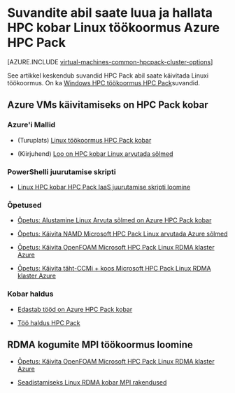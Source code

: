 <properties
 pageTitle="Linux HPC Pack kobar suvandid pilveteenuses | Microsoft Azure'i"
 description="Lisateabe saamiseks valikute Microsoft HPC Pack luua ja hallata Linux suure jõudlusega arvutuste (HPC) kobar Azure'i pilves kohta"
 services="virtual-machines-linux,cloud-services"
 documentationCenter=""
 authors="dlepow"
 manager="timlt"
 editor=""
 tags="azure-resource-manager,azure-service-management,hpc-pack"/>
<tags
ms.service="virtual-machines-linux"
 ms.devlang="na"
 ms.topic="article"
 ms.tgt_pltfrm="vm-linux"
 ms.workload="big-compute"
 ms.date="09/26/2016"
 ms.author="danlep"/>

# <a name="options-with-hpc-pack-to-create-and-manage-an-hpc-cluster-in-azure-for-linux-workloads"></a>Suvandite abil saate luua ja hallata HPC kobar Linux töökoormus Azure HPC Pack

[AZURE.INCLUDE [virtual-machines-common-hpcpack-cluster-options](../../includes/virtual-machines-common-hpcpack-cluster-options.md)]

See artikkel keskendub suvandid HPC Pack abil saate käivitada Linuxi töökoormus. On ka [Windows HPC töökoormus HPC Pack](virtual-machines-windows-hpcpack-cluster-options.md)suvandid.

## <a name="run-an-hpc-pack-cluster-in-azure-vms"></a>Azure VMs käivitamiseks on HPC Pack kobar

### <a name="azure-templates"></a>Azure'i Mallid


* (Turuplats) [Linux töökoormus HPC Pack kobar](https://azure.microsoft.com/marketplace/partners/microsofthpc/newclusterlinuxcn/)

* (Kiirjuhend) [Loo on HPC kobar Linux arvutada sõlmed](https://github.com/Azure/azure-quickstart-templates/tree/master/create-hpc-cluster-linux-cn)


### <a name="powershell-deployment-script"></a>PowerShelli juurutamise skripti

* [Linux HPC kobar HPC Pack IaaS juurutamise skripti loomine](virtual-machines-linux-classic-hpcpack-cluster-powershell-script.md)

### <a name="tutorials"></a>Õpetused

* [Õpetus: Alustamine Linux Arvuta sõlmed on Azure HPC Pack kobar](virtual-machines-linux-classic-hpcpack-cluster.md)

* [Õpetus: Käivita NAMD Microsoft HPC Pack Linux arvutada Azure sõlmed](virtual-machines-linux-classic-hpcpack-cluster-namd.md)

* [Õpetus: Käivita OpenFOAM Microsoft HPC Pack Linux RDMA klaster Azure](virtual-machines-linux-classic-hpcpack-cluster-openfoam.md)

* [Õpetus: Käivita täht-CCMi + koos Microsoft HPC Pack Linux RDMA klaster Azure](virtual-machines-linux-classic-hpcpack-cluster-starccm.md)

### <a name="cluster-management"></a>Kobar haldus

* [Edastab tööd on Azure HPC Pack kobar](virtual-machines-windows-hpcpack-cluster-submit-jobs.md)

* [Töö haldus HPC Pack](https://technet.microsoft.com/library/jj899585.aspx)


## <a name="create-rdma-clusters-for-mpi-workloads"></a>RDMA kogumite MPI töökoormus loomine

* [Õpetus: Käivita OpenFOAM Microsoft HPC Pack Linux RDMA klaster Azure](virtual-machines-linux-classic-hpcpack-cluster-openfoam.md)

* [Seadistamiseks Linux RDMA kobar MPI rakendused](virtual-machines-linux-classic-rdma-cluster.md)


